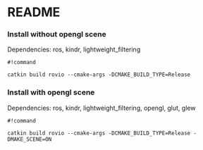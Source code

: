 # README #

### Install without opengl scene ###
Dependencies: ros, kindr, lightweight_filtering
```
#!command

catkin build rovio --cmake-args -DCMAKE_BUILD_TYPE=Release
```

### Install with opengl scene ###
Dependencies: ros, kindr, lightweight_filtering, opengl, glut, glew
```
#!command

catkin build rovio --cmake-args -DCMAKE_BUILD_TYPE=Release -DMAKE_SCENE=ON
```